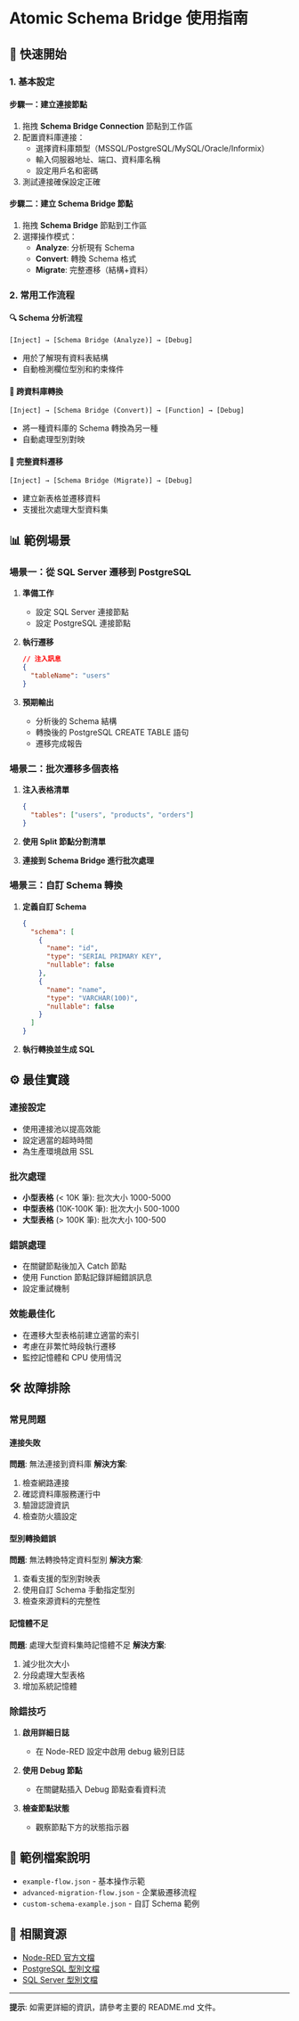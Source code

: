 # Atomic Schema Bridge 使用指南

## 🚀 快速開始

### 1. 基本設定

#### 步驟一：建立連接節點
1. 拖拽 **Schema Bridge Connection** 節點到工作區
2. 配置資料庫連接：
   - 選擇資料庫類型（MSSQL/PostgreSQL/MySQL/Oracle/Informix）
   - 輸入伺服器地址、端口、資料庫名稱
   - 設定用戶名和密碼
3. 測試連接確保設定正確

#### 步驟二：建立 Schema Bridge 節點
1. 拖拽 **Schema Bridge** 節點到工作區
2. 選擇操作模式：
   - **Analyze**: 分析現有 Schema
   - **Convert**: 轉換 Schema 格式
   - **Migrate**: 完整遷移（結構+資料）

### 2. 常用工作流程

#### 🔍 Schema 分析流程
```
[Inject] → [Schema Bridge (Analyze)] → [Debug]
```
- 用於了解現有資料表結構
- 自動檢測欄位型別和約束條件

#### 🔄 跨資料庫轉換
```
[Inject] → [Schema Bridge (Convert)] → [Function] → [Debug]
```
- 將一種資料庫的 Schema 轉換為另一種
- 自動處理型別對映

#### 🚀 完整資料遷移
```
[Inject] → [Schema Bridge (Migrate)] → [Debug]
```
- 建立新表格並遷移資料
- 支援批次處理大型資料集

## 📊 範例場景

### 場景一：從 SQL Server 遷移到 PostgreSQL

1. **準備工作**
   - 設定 SQL Server 連接節點
   - 設定 PostgreSQL 連接節點

2. **執行遷移**
   ```json
   // 注入訊息
   {
     "tableName": "users"
   }
   ```

3. **預期輸出**
   - 分析後的 Schema 結構
   - 轉換後的 PostgreSQL CREATE TABLE 語句
   - 遷移完成報告

### 場景二：批次遷移多個表格

1. **注入表格清單**
   ```json
   {
     "tables": ["users", "products", "orders"]
   }
   ```

2. **使用 Split 節點分割清單**

3. **連接到 Schema Bridge 進行批次處理**

### 場景三：自訂 Schema 轉換

1. **定義自訂 Schema**
   ```json
   {
     "schema": [
       {
         "name": "id",
         "type": "SERIAL PRIMARY KEY",
         "nullable": false
       },
       {
         "name": "name",
         "type": "VARCHAR(100)",
         "nullable": false
       }
     ]
   }
   ```

2. **執行轉換並生成 SQL**

## ⚙️ 最佳實踐

### 連接設定
- 使用連接池以提高效能
- 設定適當的超時時間
- 為生產環境啟用 SSL

### 批次處理
- **小型表格** (< 10K 筆): 批次大小 1000-5000
- **中型表格** (10K-100K 筆): 批次大小 500-1000  
- **大型表格** (> 100K 筆): 批次大小 100-500

### 錯誤處理
- 在關鍵節點後加入 Catch 節點
- 使用 Function 節點記錄詳細錯誤訊息
- 設定重試機制

### 效能最佳化
- 在遷移大型表格前建立適當的索引
- 考慮在非繁忙時段執行遷移
- 監控記憶體和 CPU 使用情況

## 🛠️ 故障排除

### 常見問題

#### 連接失敗
**問題**: 無法連接到資料庫
**解決方案**:
1. 檢查網路連接
2. 確認資料庫服務運行中
3. 驗證認證資訊
4. 檢查防火牆設定

#### 型別轉換錯誤
**問題**: 無法轉換特定資料型別
**解決方案**:
1. 查看支援的型別對映表
2. 使用自訂 Schema 手動指定型別
3. 檢查來源資料的完整性

#### 記憶體不足
**問題**: 處理大型資料集時記憶體不足
**解決方案**:
1. 減少批次大小
2. 分段處理大型表格
3. 增加系統記憶體

### 除錯技巧

1. **啟用詳細日誌**
   - 在 Node-RED 設定中啟用 debug 級別日誌

2. **使用 Debug 節點**
   - 在關鍵點插入 Debug 節點查看資料流

3. **檢查節點狀態**
   - 觀察節點下方的狀態指示器

## 📁 範例檔案說明

- `example-flow.json` - 基本操作示範
- `advanced-migration-flow.json` - 企業級遷移流程
- `custom-schema-example.json` - 自訂 Schema 範例

## 🔗 相關資源

- [Node-RED 官方文檔](https://nodered.org/docs/)
- [PostgreSQL 型別文檔](https://www.postgresql.org/docs/current/datatype.html)
- [SQL Server 型別文檔](https://docs.microsoft.com/sql/t-sql/data-types/)

---

**提示**: 如需更詳細的資訊，請參考主要的 README.md 文件。 